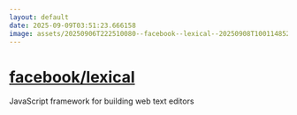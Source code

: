 ```yaml
---
layout: default
date: 2025-09-09T03:51:23.666158
image: assets/20250906T222510080--facebook--lexical--20250908T100114852--cropped.png
---
```


# [facebook/lexical](https://github.com/facebook/lexical)

JavaScript framework for building web text editors
